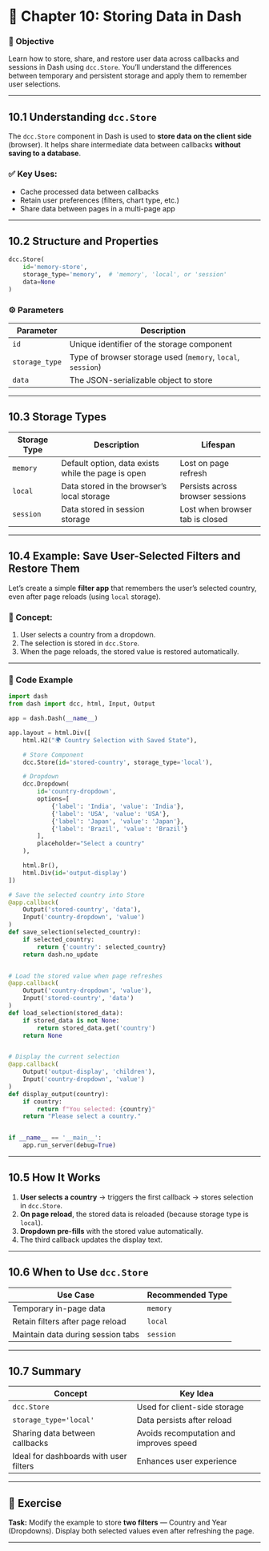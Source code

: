 # 🧩 Chapter 10: Storing Data in Dash

### 🎯 Objective

Learn how to store, share, and restore user data across callbacks and sessions in Dash using `dcc.Store`. You’ll understand the differences between temporary and persistent storage and apply them to remember user selections.

---

## 10.1 Understanding `dcc.Store`

The `dcc.Store` component in Dash is used to **store data on the client side** (browser).
It helps share intermediate data between callbacks **without saving to a database**.

### ✅ Key Uses:

* Cache processed data between callbacks
* Retain user preferences (filters, chart type, etc.)
* Share data between pages in a multi-page app

---

## 10.2 Structure and Properties

```python
dcc.Store(
    id='memory-store',
    storage_type='memory',  # 'memory', 'local', or 'session'
    data=None
)
```

### ⚙️ Parameters

| Parameter      | Description                                                 |
| -------------- | ----------------------------------------------------------- |
| `id`           | Unique identifier of the storage component                  |
| `storage_type` | Type of browser storage used (`memory`, `local`, `session`) |
| `data`         | The JSON-serializable object to store                       |

---

## 10.3 Storage Types

| Storage Type | Description                                        | Lifespan                         |
| ------------ | -------------------------------------------------- | -------------------------------- |
| `memory`     | Default option, data exists while the page is open | Lost on page refresh             |
| `local`      | Data stored in the browser’s local storage         | Persists across browser sessions |
| `session`    | Data stored in session storage                     | Lost when browser tab is closed  |

---

## 10.4 Example: Save User-Selected Filters and Restore Them

Let’s create a simple **filter app** that remembers the user’s selected country, even after page reloads (using `local` storage).

### 🧠 Concept:

1. User selects a country from a dropdown.
2. The selection is stored in `dcc.Store`.
3. When the page reloads, the stored value is restored automatically.

---

### 🧩 Code Example

```python
import dash
from dash import dcc, html, Input, Output

app = dash.Dash(__name__)

app.layout = html.Div([
    html.H2("🌍 Country Selection with Saved State"),

    # Store Component
    dcc.Store(id='stored-country', storage_type='local'),

    # Dropdown
    dcc.Dropdown(
        id='country-dropdown',
        options=[
            {'label': 'India', 'value': 'India'},
            {'label': 'USA', 'value': 'USA'},
            {'label': 'Japan', 'value': 'Japan'},
            {'label': 'Brazil', 'value': 'Brazil'}
        ],
        placeholder="Select a country"
    ),

    html.Br(),
    html.Div(id='output-display')
])

# Save the selected country into Store
@app.callback(
    Output('stored-country', 'data'),
    Input('country-dropdown', 'value')
)
def save_selection(selected_country):
    if selected_country:
        return {'country': selected_country}
    return dash.no_update


# Load the stored value when page refreshes
@app.callback(
    Output('country-dropdown', 'value'),
    Input('stored-country', 'data')
)
def load_selection(stored_data):
    if stored_data is not None:
        return stored_data.get('country')
    return None


# Display the current selection
@app.callback(
    Output('output-display', 'children'),
    Input('country-dropdown', 'value')
)
def display_output(country):
    if country:
        return f"You selected: {country}"
    return "Please select a country."


if __name__ == '__main__':
    app.run_server(debug=True)
```

---

## 10.5 How It Works

1. **User selects a country** → triggers the first callback → stores selection in `dcc.Store`.
2. **On page reload**, the stored data is reloaded (because storage type is `local`).
3. **Dropdown pre-fills** with the stored value automatically.
4. The third callback updates the display text.

---

## 10.6 When to Use `dcc.Store`

| Use Case                          | Recommended Type |
| --------------------------------- | ---------------- |
| Temporary in-page data            | `memory`         |
| Retain filters after page reload  | `local`          |
| Maintain data during session tabs | `session`        |

---

## 10.7 Summary

| Concept                                | Key Idea                                |
| -------------------------------------- | --------------------------------------- |
| `dcc.Store`                            | Used for client-side storage            |
| `storage_type='local'`                 | Data persists after reload              |
| Sharing data between callbacks         | Avoids recomputation and improves speed |
| Ideal for dashboards with user filters | Enhances user experience                |

---

## 🧩 Exercise

**Task:**
Modify the example to store **two filters** — Country and Year (Dropdowns).
Display both selected values even after refreshing the page.

---

